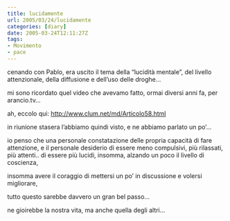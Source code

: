 ```yaml
---
title: lucidamente
url: 2005/03/24/lucidamente
categories: [diary]
date: 2005-03-24T12:11:27Z
tags:
- Movimento
- pace
---
```

cenando con Pablo, era uscito il tema della &#8220;lucidit&#xe0; mentale&#8221;, del livello attenzionale, della diffusione e dell&#8217;uso delle droghe…

mi sono ricordato quel video che avevamo fatto, ormai diversi anni fa, per arancio.tv…
  
ah, eccolo qui: <http://www.clum.net/md/Articolo58.html>

in riunione stasera l&#8217;abbiamo quindi visto, e ne abbiamo parlato un po&#8217;…

io penso che una personale constatazione delle propria capacit&#xe0; di fare attenzione, e il personale desiderio di essere meno compulsivi, pi&#xf9; rilassati, pi&#xf9; attenti.. di essere pi&#xf9; lucidi, insomma, alzando un poco il livello di coscienza,
  
insomma avere il coraggio di mettersi un po&#8217; in discussione e volersi migliorare,
  
tutto questo sarebbe davvero un gran bel passo…

ne gioirebbe la nostra vita, ma anche quella degli altri…